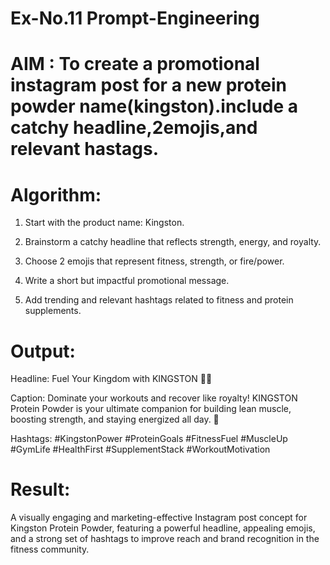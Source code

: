 # Ex-No.11 Prompt-Engineering
# AIM : To create a promotional instagram post for a new protein powder name(kingston).include a catchy headline,2emojis,and relevant hastags.
# Algorithm: 
1. Start with the product name: Kingston.

2. Brainstorm a catchy headline that reflects strength, energy, and royalty.

3. Choose 2 emojis that represent fitness, strength, or fire/power.

4. Write a short but impactful promotional message.

5. Add trending and relevant hashtags related to fitness and protein supplements.


# Output:

Headline: Fuel Your Kingdom with KINGSTON 💪🔥

Caption: Dominate your workouts and recover like royalty! KINGSTON Protein Powder is your ultimate companion for building lean muscle, boosting strength, and staying energized all day. 👑

Hashtags: #KingstonPower #ProteinGoals #FitnessFuel #MuscleUp #GymLife #HealthFirst #SupplementStack #WorkoutMotivation

# Result:
A visually engaging and marketing-effective Instagram post concept for Kingston Protein Powder, featuring a powerful headline, appealing emojis, and a strong set of hashtags to improve reach and brand recognition in the fitness community.


